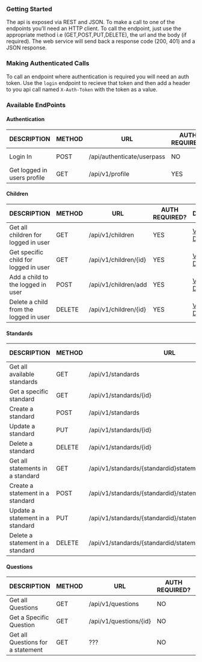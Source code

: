
### Getting Started
The api is exposed via REST and JSON. To make a call to one of the endpoints you'll need an HTTP client. To call the endpoint, just use the appropriate method i.e (GET,POST,PUT,DELETE), the url and the body (if required). The web service will send back a response code (200, 401) and a JSON response.

### Making Authenticated Calls
To call an endpoint where authentication is required you will need an auth token. Use the `login` endpoint to recieve that token and then add a header to you api call named `X-Auth-Token` with the token as a value. 

### Available EndPoints
	
#### Authentication

| DESCRIPTION                 | METHOD  | URL                        | AUTH REQUIRED? | DETAILS |
| -----------                 | ------- | ---                        | -------------- | ------- | 
| Login In                    | POST    | /api/authenticate/userpass | NO             | [View Details](authenticate.md#login)
| Get logged in users profile | GET     | /api/v1/profile            | YES            | [View Details](authenticate.md#profile)


#### Children
| DESCRIPTION                           | METHOD  | URL                   | AUTH REQUIRED? | DETAILS |
| -----------                           | ------- | ---                   | -------------- | -------                                                | 
| Get all children for logged in user   | GET     | /api/v1/children      | YES            |  [View Details](children.md#list-all-children)       | 
| Get specific child for logged in user | GET     | /api/v1/children/{id} | YES            |  [View Details](children.md#get-specific-child)       |
| Add a child to the logged in user     | POST    | /api/v1/children/add  | YES            |  [View Details](children.md#add-a-child)       |
| Delete a child from the logged in user| DELETE  | /api/v1/children/{id} | YES            |  [View Details](children.md#delete-a-child)       |

#### Standards

| DESCRIPTION                 | METHOD  | URL                                                       | AUTH REQUIRED? | DETAILS |
| -----------                 | ------- | ---                                                       | -------------- | ------- | 
| Get all available standards | GET     | /api/v1/standards                                         | NO             | [View Details](standards.md#list-all-standards)  
| Get a specific standard     | GET     | /api/v1/standards/{id}                                    | NO             | [View Details](standards.md#get-a-specific-standard)
| Create a standard           | POST    | /api/v1/standards                                         | YES            | [View Details](standards.md#create-a-standard)
| Update a standard           | PUT     | /api/v1/standards/{id}                                    | YES            | [View Details](standards.md#update-a-standard)
| Delete a standard           | DELETE  | /api/v1/standards/{id}                                    | YES            | [View Details](standards.md#delete-a-standard)
| Get all statements in a standard | GET | /api/v1/standards/{standardid}statements                 | NO             | [View Details](standards.md#get-all-statements-in-a-standard) |
| Create a statement in a standard | POST | /api/v1/standards/{standardid}/statements               | YES            | [View Details](standards.md#create-a-statement) |
| Update a statement in a standard | PUT  | /api/v1/standards/{standardid}/statements/{statementid} | YES            | [View Details](standards.md#update-a-statement) |
| Delete a statement in a standard | DELETE | /api/v1/standards/{standardid/statements/{statementid}| YES            | [View Details](standards.md#delete-a-statement) |

#### Questions
| DESCRIPTION                 | METHOD  | URL                                                       | AUTH REQUIRED? | DETAILS |
| -----------                 | ------- | ---                                                       | -------------- | ------- | 
| Get all Questions           | GET     | /api/v1/questions                                         | NO             | [View Details](questions.md#list-all-questions)
| Get a Specific Question     | GET     | /api/v1/questions/{id}                                    | NO             | [View Details](questions.md#get-a-specific-question)
| Get all Questions for a statement | GET | ???                                                     | NO             | [View Details](questions.md#get-all-questions-for-a-statement)
